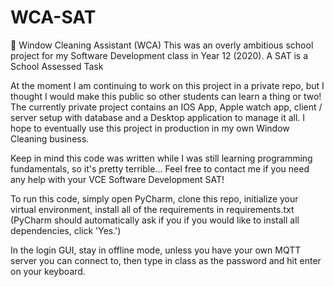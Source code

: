 # WCA-SAT
🌊 Window Cleaning Assistant (WCA) This was an overly ambitious school project for my Software Development class in Year 12 (2020). A SAT is a School Assessed Task

At the moment I am continuing to work on this project in a private repo, but I thought I would make this public so other students can learn a thing or two! The currently private project contains an IOS App, Apple watch app, client / server setup with database and a Desktop application to manage it all. I hope to eventually use this project in production in my own Window Cleaning business.

Keep in mind this code was written while I was still learning programming fundamentals, so it's pretty terrible...
Feel free to contact me if you need any help with your VCE Software Development SAT!


To run this code, simply open PyCharm, clone this repo, initialize your virtual environment, install all of the requirements in requirements.txt (PyCharm should automatically ask if you if you would like to install all dependencies, click 'Yes.')

In the login GUI, stay in offline mode, unless you have your own MQTT server you can connect to, then type in class as the password and hit enter on your keyboard.
